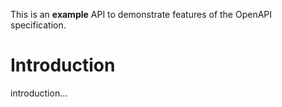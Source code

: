 This is an **example** API to demonstrate features of the OpenAPI specification.

# Introduction

introduction...